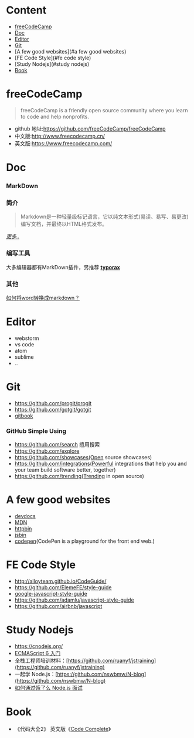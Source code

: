 # Content
- [freeCodeCamp](#freecodecamp)
- [Doc](#doc)
- [Editor](#editor)
- [Git](#git)
- [A few good websites](#a few good websites)
- [FE Code Style](#fe code style)
- [Study Nodejs](#study nodejs)
- [Book](#book)

# freeCodeCamp
>freeCodeCamp is a friendly open source community where you learn to code and help nonprofits.

- github 地址:https://github.com/freeCodeCamp/freeCodeCamp
- 中文版:http://www.freecodecamp.cn/
- 英文版:https://www.freecodecamp.com/

# Doc
### MarkDown

### 简介

>Markdown是一种轻量级标记语言，它以纯文本形式(易读、易写、易更改)编写文档，并最终以HTML格式发布。

[*更多..*](https://github.com/younghz/Markdown)

### 编写工具 

大多编辑器都有MarkDown插件，另推荐 **[typorax](https://www.typora.io/)**

### 其他

[如何将word转换成markdown？](https://www.zhihu.com/question/24170089)

# Editor

- webstorm
- vs code
- atom
- sublime
- ..

# Git
- https://github.com/progit/progit
- https://github.com/gotgit/gotgit
- [gitbook](https://github.com/GitbookIO/gitbook)

### GitHub Simple Using 
- https://github.com/search  擅用搜索
- https://github.com/explore
- https://github.com/showcases(Open source showcases)
- https://github.com/integrations(Powerful integrations that help you and your team build software better, together)
- https://github.com/trending(Trending in open source)

# A few good websites
- [devdocs](http://devdocs.io/)
- [MDN](https://developer.mozilla.org/en-US/)
- [httpbin](http://httpbin.org/)
- [jsbin](http://jsbin.com/?html,css,js,output)
- [codepen](http://codepen.io/)(CodePen is a playground for the front end web.)

# FE Code Style
- http://alloyteam.github.io/CodeGuide/
- https://github.com/ElemeFE/style-guide
- [google-javascript-style-guide](http://bq69.com/blog/articles/script/868/google-javascript-style-guide.html)
- https://github.com/adamlu/javascript-style-guide
- https://github.com/airbnb/javascript

# Study Nodejs
- https://cnodejs.org/
- [ECMAScript 6 入门](http://es6.ruanyifeng.com/)
- 全栈工程师培训材料：[https://github.com/ruanyf/jstraining](https://github.com/ruanyf/jstraining)
- 一起学 Node.js：[https://github.com/nswbmw/N-blog](https://github.com/nswbmw/N-blog)
- [如何通过饿了么 Node.js 面试](https://elemefe.github.io/node-interview/#/)

# Book
- 《代码大全2》  英文版《[Code Complete](https://book.douban.com/subject/1432042/)》 

